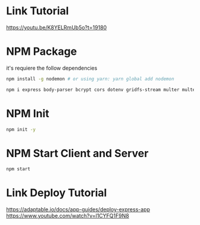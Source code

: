 # Link Tutorial
https://youtu.be/K8YELRmUb5o?t=19180

# NPM Package
it's requiere the follow dependencies

```bash
npm install -g nodemon # or using yarn: yarn global add nodemon
```
```bash
npm i express body-parser bcrypt cors dotenv gridfs-stream multer multer-gridfs-storage helmet morgan jsonwebtoken mongoose # or using yarn: yarn global add (dependencies)
```
# NPM Init
```bash
npm init -y
```
# NPM Start Client and Server
```bash
npm start
```
# Link Deploy Tutorial 
https://adaptable.io/docs/app-guides/deploy-express-app
https://www.youtube.com/watch?v=l1CYFQ1F9N8
